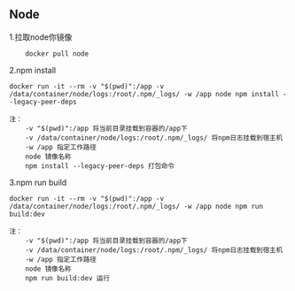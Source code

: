 ## Node

1.拉取node你镜像
```
    docker pull node
```

2.npm install
```
docker run -it --rm -v "$(pwd)":/app -v /data/container/node/logs:/root/.npm/_logs/ -w /app node npm install --legacy-peer-deps
```
    注：
        -v "$(pwd)":/app 将当前目录挂载到容器的/app下
        -v /data/container/node/logs:/root/.npm/_logs/ 将npm日志挂载到宿主机
        -w /app 指定工作路径
        node 镜像名称
        npm install --legacy-peer-deps 打包命令

3.npm run build
```
docker run -it --rm -v "$(pwd)":/app -v /data/container/node/logs:/root/.npm/_logs/ -w /app node npm run build:dev
```
    注：
        -v "$(pwd)":/app 将当前目录挂载到容器的/app下
        -v /data/container/node/logs:/root/.npm/_logs/ 将npm日志挂载到宿主机
        -w /app 指定工作路径
        node 镜像名称
        npm run build:dev 运行